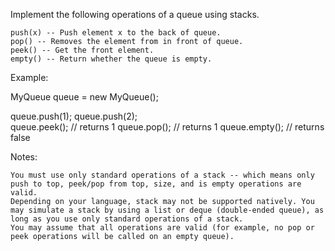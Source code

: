 Implement the following operations of a queue using stacks.


	push(x) -- Push element x to the back of queue.
	pop() -- Removes the element from in front of queue.
	peek() -- Get the front element.
	empty() -- Return whether the queue is empty.


Example:


MyQueue queue = new MyQueue();

queue.push(1);
queue.push(2);  
queue.peek();  // returns 1
queue.pop();   // returns 1
queue.empty(); // returns false

Notes:


	You must use only standard operations of a stack -- which means only push to top, peek/pop from top, size, and is empty operations are valid.
	Depending on your language, stack may not be supported natively. You may simulate a stack by using a list or deque (double-ended queue), as long as you use only standard operations of a stack.
	You may assume that all operations are valid (for example, no pop or peek operations will be called on an empty queue).

